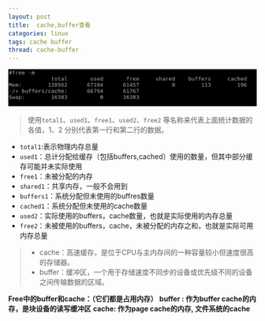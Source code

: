 ```yaml
---
layout: post
title:  cache,buffer查看
categories: linux
tags: cache buffer
thread: cache-buffer
---
```

![](/static/images/cache-buffer/free-m.png)
> 使用`total1`、`used1`、`free1`、`used2`、`free2` 等名称来代表上面统计数据的各值，1、2 分别代表第一行和第二行的数据。

* `total1`:表示物理内存总量
* `used1`：总计分配给缓存（包括buffers,cached）使用的数量，但其中部分缓存可能并未实际使用
* `free1`：未被分配的内存
* `shared1`：共享内存，一般不会用到
* `buffers1`：系统分配但未使用的buffres数量
* `cached1`：系统分配但未使用的cache数量
* `used2`：实际使用的buffers，cache数量，也就是实际使用的内存总量
* `free2`：未被使用的buffers，cache，未被分配的内存之和，也就是实际可用内存总量

> * cache：高速缓存，是位于CPU与主内存间的一种容量较小但速度很高的存储器。
> * buffer：缓冲区，一个用于存储速度不同步的设备或优先级不同的设备之间传输数据的区域。

**Free中的buffer和cache：（它们都是占用内存）**
**buffer : 作为buffer cache的内存，是块设备的读写缓冲区**
**cache: 作为page cache的内存, 文件系统的cache**